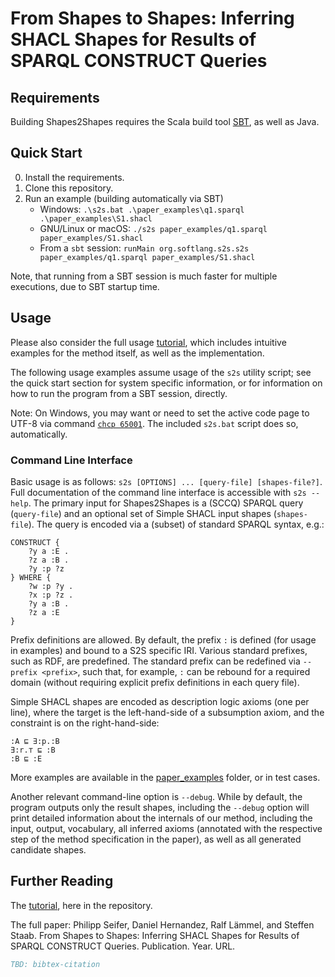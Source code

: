 # From Shapes to Shapes: Inferring SHACL Shapes for Results of SPARQL CONSTRUCT Queries

## Requirements

Building Shapes2Shapes requires the Scala build tool [SBT](https://www.scala-sbt.org/), as well as Java.

## Quick Start

0. Install the requirements.
1. Clone this repository.
2. Run an example (building automatically via SBT)
    * Windows: `.\s2s.bat .\paper_examples\q1.sparql .\paper_examples\S1.shacl`
    * GNU/Linux or macOS: `./s2s paper_examples/q1.sparql paper_examples/S1.shacl`
    * From a `sbt` session: `runMain org.softlang.s2s.s2s paper_examples/q1.sparql paper_examples/S1.shacl`

Note, that running from a SBT session is much faster for multiple executions, due to SBT startup time.

## Usage

Please also consider the full usage [tutorial](tutorial/README.md), which includes intuitive examples for the method itself, as well as the implementation.

The following usage examples assume usage of the `s2s` utility script; see the quick start section for system specific information, or for information on how to run the program from a SBT session, directly.

Note: On Windows, you may want or need to set the active code page to UTF-8 via command [`chcp 65001`](https://learn.microsoft.com/en-us/windows-server/administration/windows-commands/chcp). The included `s2s.bat` script does so, automatically.

### Command Line Interface

Basic usage is as follows: `s2s [OPTIONS] ... [query-file] [shapes-file?]`. Full documentation of the command line interface is accessible with `s2s --help`. The primary input for Shapes2Shapes is a (SCCQ) SPARQL query (`query-file`) and an optional set of Simple SHACL input shapes (`shapes-file`). The query is encoded via a (subset) of standard SPARQL syntax, e.g.:

```sparql
CONSTRUCT {
    ?y a :E .
    ?z a :B .
    ?y :p ?z
} WHERE {
    ?w :p ?y .
    ?x :p ?z .
    ?y a :B .
    ?z a :E
}
```

Prefix definitions are allowed. By default, the prefix `:` is defined (for usage in examples) and bound to a S2S specific IRI. Various standard prefixes, such as RDF, are predefined. The standard prefix can be redefined via `--prefix <prefix>`, such that, for example, `:` can be rebound for a required domain (without requiring explicit prefix definitions in each query file).

Simple SHACL shapes are encoded as description logic axioms (one per line), where the target is the left-hand-side of a subsumption axiom, and the constraint is on the right-hand-side:

```
:A ⊑ ∃:p.:B
∃:r.⊤ ⊑ :B
:B ⊑ :E
```

More examples are available in the [paper_examples](paper_examples/) folder, or in test cases.

Another relevant command-line option is `--debug`. While by default, the program outputs only the result shapes, including the `--debug` option will print detailed information about the internals of our method, including the input, output, vocabulary, all inferred axioms (annotated with the respective step of the method specification in the paper), as well as all generated candidate shapes.

## Further Reading

The [tutorial](tutorial/README.md), here in the repository.

The full paper: Philipp Seifer, Daniel Hernandez, Ralf Lämmel, and Steffen Staab. From Shapes to Shapes: Inferring SHACL Shapes for Results of SPARQL CONSTRUCT Queries. Publication. Year. URL.

```BibTeX
TBD: bibtex-citation
```
